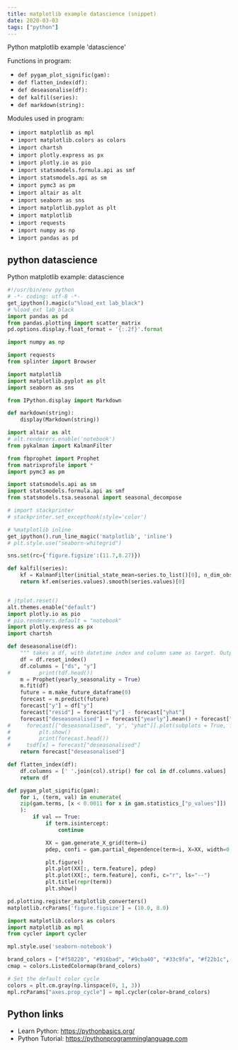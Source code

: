 ```yaml
---
title: matplotlib example datascience (snippet)
date: 2020-03-03
tags: ["python"]
---
```

Python matplotlib example 'datascience'

Functions in program: 
* `def pygam_plot_signific(gam): `
* `def flatten_index(df):`
* `def deseasonalise(df):`
* `def kalfil(series):`
* `def markdown(string):`

Modules used in program: 
* `import matplotlib as mpl`
* `import matplotlib.colors as colors`
* `import chartsh`
* `import plotly.express as px`
* `import plotly.io as pio`
* `import statsmodels.formula.api as smf`
* `import statsmodels.api as sm`
* `import pymc3 as pm`
* `import altair as alt`
* `import seaborn as sns`
* `import matplotlib.pyplot as plt`
* `import matplotlib`
* `import requests`
* `import numpy as np`
* `import pandas as pd`

## python datascience

Python matplotlib example: datascience

```python
#!/usr/bin/env python
# -*- coding: utf-8 -*-
get_ipython().magic(u"%load_ext lab_black")
# %load_ext lab_black
import pandas as pd
from pandas.plotting import scatter_matrix
pd.options.display.float_format = '{:.2f}'.format

import numpy as np

import requests
from splinter import Browser

import matplotlib
import matplotlib.pyplot as plt
import seaborn as sns

from IPython.display import Markdown

def markdown(string):
    display(Markdown(string))

import altair as alt
# alt.renderers.enable('notebook')
from pykalman import KalmanFilter

from fbprophet import Prophet
from matrixprofile import *
import pymc3 as pm

import statsmodels.api as sm
import statsmodels.formula.api as smf
from statsmodels.tsa.seasonal import seasonal_decompose

# import stackprinter
# stackprinter.set_excepthook(style='color')

# %matplotlib inline
get_ipython().run_line_magic('matplotlib', 'inline')
# plt.style.use("seaborn-whitegrid")

sns.set(rc={'figure.figsize':(11.7,8.27)})

def kalfil(series):
    kf = KalmanFilter(initial_state_mean=series.to_list()[0], n_dim_obs=1)
    return kf.em(series.values).smooth(series.values)[0]


# jtplot.reset()
alt.themes.enable("default")
import plotly.io as pio
# pio.renderers.default = "notebook"
import plotly.express as px
import chartsh

def deseasonalise(df):
    """ takes a df, with datetime index and column same as target. Outputs a deseasonalised series """
    df = df.reset_index()
    df.columns = ["ds", "y"]
#         print(tdf.head())
    m = Prophet(yearly_seasonality = True)
    m.fit(df)
    future = m.make_future_dataframe(0)
    forecast = m.predict(future)
    forecast["y"] = df["y"]
    forecast["resid"] = forecast["y"] - forecast["yhat"]
    forecast["deseasonalised"] = forecast["yearly"].mean() + forecast["weekly"].mean() + forecast["resid"] + forecast["trend"]
#     forecast[["deseasonalised", "y", "yhat"]].plot(subplots = True, figsize = (15, 15))
#         plt.show()
#         print(forecast.head())
#     tsdf[x] = forecast["deseasonalised"]
    return forecast["deseasonalised"]

def flatten_index(df):
    df.columns = [' '.join(col).strip() for col in df.columns.values]
    return df

def pygam_plot_signific(gam): 
    for i, (term, val) in enumerate(
    zip(gam.terms, [x < 0.0011 for x in gam.statistics_["p_values"]])
    ):
        if val == True:
            if term.isintercept:
                continue

            XX = gam.generate_X_grid(term=i)
            pdep, confi = gam.partial_dependence(term=i, X=XX, width=0.95)

            plt.figure()
            plt.plot(XX[:, term.feature], pdep)
            plt.plot(XX[:, term.feature], confi, c="r", ls="--")
            plt.title(repr(term))
            plt.show()

pd.plotting.register_matplotlib_converters()
matplotlib.rcParams['figure.figsize'] = (10.0, 8.0)

import matplotlib.colors as colors
import matplotlib as mpl
from cycler import cycler

mpl.style.use('seaborn-notebook')

brand_colors = ["#f58220", "#916bad", "#9cba40", "#33c9fa", "#f22b1c", "#0abdc9"]
cmap = colors.ListedColormap(brand_colors)

# Set the default color cycle
colors = plt.cm.gray(np.linspace(0, 1, 3))
mpl.rcParams["axes.prop_cycle"] = mpl.cycler(color=brand_colors)


```

## Python links

- Learn Python: https://pythonbasics.org/
- Python Tutorial: https://pythonprogramminglanguage.com
